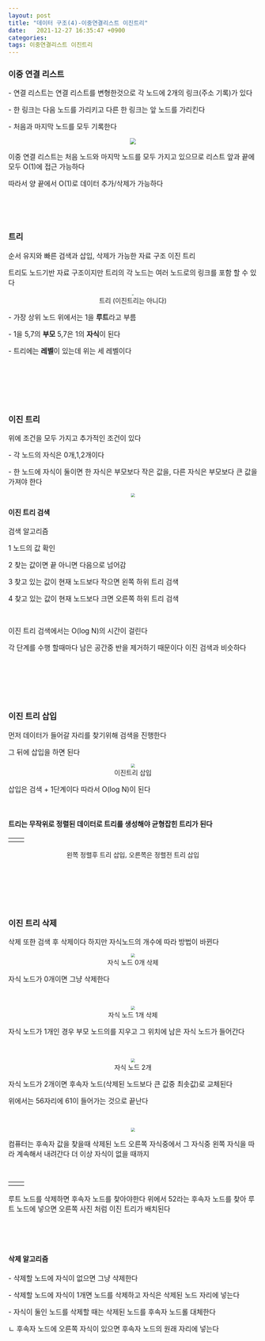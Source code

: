 ```yaml
---
layout: post
title: "데이터 구조(4)-이중연결리스트 이진트리"
date:   2021-12-27 16:35:47 +0900
categories:
tags: 이중연결리스트 이진트리
---
```


### **이중 연결 리스트**

\-  연결 리스트는 연결 리스트를 변형한것으로 각 노드에 2개의 링크(주소 기록)가 있다

\- 한 링크는 다음 노드를 가리키고 다른 한 링크는 앞 노드를 가리킨다

\- 처음과 마지막 노드를 모두 기록한다

<center>
<img src="https://user-images.githubusercontent.com/80758613/196672689-aa0420c7-1d42-4053-90ab-6c7aaf78272d.jpg" style="zoom:80%;">
</center>

이중 연결 리스트는 처음 노드와 마지막 노드를 모두 가지고 있으므로 리스트 앞과 끝에 모두 O(1)에 접근 가능하다

따라서 양 끝에서 O(1)로 데이터 추가/삭제가 가능하다

&nbsp;

&nbsp;

### **트리**

순서 유지와 빠른 검색과 삽입, 삭제가 가능한 자료 구조 이진 트리

트리도 노드기반 자료 구조이지만 트리의 각 노드는 여러 노드로의 링크를 포함 할 수 있다

<center>
<img src="https://user-images.githubusercontent.com/80758613/196673093-799e000e-787d-478d-a475-f39765d643e2.jpg" style="zoom:20%;">
</center>
<center><font size="2em">트리 (이진트리는 아니다) </font></center>

\- 가장 상위 노드 위에서는 1을 **루트**라고 부름

\- 1을 5,7의 **부모** 5,7은 1의 **자식**이 된다

\- 트리에는 **레벨**이 있는데 위는 세 레벨이다

&nbsp;

&nbsp;

&nbsp;

### **이진 트리**

위에 조건을 모두 가지고 추가적인 조건이 있다

\- 각 노드의 자식은 0개,1,2개이다

\- 한 노드에 자식이 둘이면 한 자식은 부모보다 작은 값을, 다른 자식은 부모보다 큰 값을 가져야 한다

<center>
<img src="https://user-images.githubusercontent.com/80758613/196674825-582250a6-3c9a-4522-a881-50b36e7d4641.jpg" style="zoom:50%;">
</center>

#### **이진 트리 검색**

검색 알고리즘

1 노드의 값 확인

2 찾는 값이면 끝 아니면 다음으로 넘어감

3 찾고 있는 값이 현재 노드보다 작으면 왼쪽 하위 트리 검색

4 찾고 있는 값이 현재 노드보다 크면 오른쪽 하위 트리 검색

&nbsp;

이진 트리 검색에서는 O(log N)의 시간이 걸린다

각 단계를 수행 할때마다 남은 공간중 반을 제거하기 때문이다 이진 검색과 비슷하다

&nbsp;

&nbsp;

&nbsp;

### **이진 트리 삽입**

먼저 데이터가 들어갈 자리를 찾기위해 검색을 진행한다

그 뒤에 삽입을 하면 된다

<center>
<img src="https://user-images.githubusercontent.com/80758613/197372016-6980690a-8d06-4b82-bb74-93209491c131.jpg" style="zoom:50%;">
</center>

<center> <font size="2em">  이진트리 삽입 </font> </center>

삽입은 검색 + 1단계이다 따라서 O(log N)이 된다

&nbsp;

#### 트리는 무작위로 정렬된 데이터로 트리를 생성해야 균형잡힌 트리가 된다 

<table><td><center><img alt="" src="https://user-images.githubusercontent.com/80758613/197372460-5768b623-3803-4f90-b08c-de43df6be74e.jpg" style="zoom:30%;" /></center></td><td><center><img alt="" src="https://user-images.githubusercontent.com/80758613/197372478-33d4b5d3-f116-4b23-9614-001ea9dc69d4.jpg" style="zoom:30%;" /></center></td></table>

<center><font size="2em">왼쪽 정렬후 트리 삽입, 오른쪽은 정렬전 트리 삽입</font></center>

&nbsp;

&nbsp;

&nbsp;

### **이진 트리 삭제**

삭제 또한 검색 후 삭제이다 하지만 자식노드의 개수에 따라 방법이 바뀐다

<center>
<img src="https://user-images.githubusercontent.com/80758613/197372687-64a77506-b3bb-40d3-a07f-2f696c994d63.jpg" style="zoom:50%;">
</center>

<center><font size ="2em">자식 노드 0개 삭제</font></center>

자식 노드가 0개이면 그냥 삭제한다

&nbsp;

<center>
<img src="https://user-images.githubusercontent.com/80758613/197372721-bb6ca1e0-89d3-4db7-81da-c7542a20eb03.jpg" style="zoom:50%;">
</center>

<center><font size ="2em">자식 노드 1개 삭제</font></center>

자식 노드가 1개인 경우 부모 노드의를 지우고 그 위치에 남은 자식 노드가 들어간다 

&nbsp;

<center>
<img src="https://user-images.githubusercontent.com/80758613/197372748-1efa06d1-ec62-48b7-ad47-0939f27b9a8d.jpg" style="zoom:50%;">
</center>

<center><font size ="2em">자식 노드 2개</font></center>

자식 노드가 2개이면 후속자 노드(삭제된 노드보다 큰 값중 최솟값)로 교체된다

위에서는 56자리에 61이 들어가는 것으로 끝난다

&nbsp;

<center>
<img src="https://user-images.githubusercontent.com/80758613/197372787-97295405-8d4a-428b-8b06-a5bcd4e1c46d.jpg" style="zoom:50%;">
</center>

컴퓨터는 후속자 값을 찾을때 삭제된 노드 오른쪽 자식중에서 그 자식중 왼쪽 자식을 따라 계속해서 내려간다 더 이상 자식이 없을 때까지

&nbsp;

<table>
  <tr>
    <td><center><img alt="" src="https://user-images.githubusercontent.com/80758613/197372803-22fb3376-7cb8-4afa-a2cb-ae29596bdcae.jpg"style="zoom:40%;" /></center></td><td><center><img alt="" src="https://user-images.githubusercontent.com/80758613/197372805-b68f206c-188e-4dcc-a2e8-619cafea9a16.jpg" style="zoom:40%;" /></center></td>
  <tr>
</table>

루트 노드를 삭제하면 후속자 노드를 찾아야한다 위에서 52라는 후속자 노드를 찾아 루트 노드에 넣으면 오른쪽 사진 처럼 이진 트리가 배치된다

&nbsp;

&nbsp;

#### **삭제 알고리즘**

\- 삭제할 노드에 자식이 없으면 그냥 삭제한다

\- 삭제할 노드에 자식이 1개면 노드를 삭제하고 자식은 삭제된 노드 자리에 넣는다

\- 자식이 둘인 노드를 삭제할 때는 삭제된 노드를 후속자 노드롤 대체한다

   ㄴ 후속자 노드에 오른쪽 자식이 있으면 후속자 노드의 원래 자리에 넣는다
